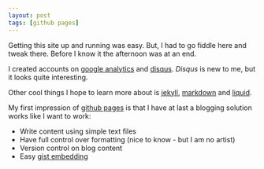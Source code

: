 ```yaml
---
layout: post
tags: [github pages]
---
```

Getting this site up and running was easy. But, I had to go fiddle here and tweak there. Before I know it the afternoon was at an end. 


I created accounts on [google analytics](http://www.google.com/analytics/) and [disqus](http://codespear.disqus.com/).  _Disqus_ is new to me, but it looks quite interesting.

Other cool things I hope to learn more about is [jekyll](http://jekyllrb.com/), [markdown](http://daringfireball.net/projects/markdown/) and [liquid](http://liquidmarkup.org/).

My first impression of [github pages](http://pages.github.com/) is that I have at last a blogging solution works like I want to work:
 * Write content using simple text files  
 * Have full control over formatting (nice to know - but I am no artist)
 * Version control on blog content 
 * Easy [gist embedding](https://gist.github.com/benbalter/5555251)